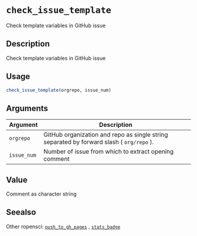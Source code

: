 # `check_issue_template`

Check template variables in GitHub issue


## Description

Check template variables in GitHub issue


## Usage

```r
check_issue_template(orgrepo, issue_num)
```


## Arguments

Argument      |Description
------------- |----------------
`orgrepo`     |     GitHub organization and repo as single string separated by forward slash ( `org/repo` ).
`issue_num`     |     Number of issue from which to extract opening comment


## Value

Comment as character string


## Seealso

Other ropensci:
 [`push_to_gh_pages`](#pushtoghpages) ,
 [`stats_badge`](#statsbadge)


